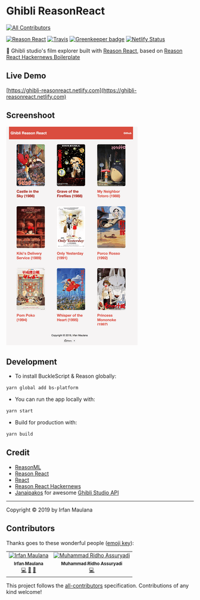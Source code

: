 # Ghibli ReasonReact
[![All Contributors](https://img.shields.io/badge/all_contributors-2-orange.svg?style=flat-square)](#contributors)

[![Reason React](https://img.shields.io/badge/Reason-React-blue.svg)](https://reasonml.github.io/reason-react/) [![Travis](https://img.shields.io/travis/mazipan/ghibli-reasonreact.svg)](https://travis-ci.org/mazipan/ghibli-reasonreact) [![Greenkeeper badge](https://badges.greenkeeper.io/mazipan/ghibli-reasonreact.svg)](https://greenkeeper.io/) [![Netlify Status](https://api.netlify.com/api/v1/badges/c2269950-e6b3-4dcf-9214-19d77963182d/deploy-status)](https://app.netlify.com/sites/ghibli-reasonreact/deploys)

👻 Ghibli studio's film explorer built with [Reason React](https://github.com/reasonml/reason-react), based on [Reason React Hackernews Boilerplate](https://github.com/reasonml-community/reason-react-hacker-news)

## Live Demo

[https://ghibli-reasonreact.netlify.com](https://ghibli-reasonreact.netlify.com)

## Screenshoot

![](screenshoot.png)

## Development

+ To install BuckleScript & Reason globally:

```bash
yarn global add bs-platform
```

+ You can run the app locally with:

```bash
yarn start
```

+ Build for production with:

```bash
yarn build
```

## Credit

+ [ReasonML](https://reasonml.github.io/)
+ [Reason React](https://github.com/reasonml/reason-react)
+ [React](https://reactjs.org/)
+ [Reason React Hackernews](https://github.com/reasonml-community/reason-react-hacker-news)
+ [Janaipakos](https://github.com/janaipakos) for awesome [Ghibli Studio API](https://ghibliapi.herokuapp.com/)

---

Copyright © 2019 by Irfan Maulana

## Contributors

Thanks goes to these wonderful people ([emoji key](https://allcontributors.org/docs/en/emoji-key)):

<!-- ALL-CONTRIBUTORS-LIST:START - Do not remove or modify this section -->
<!-- prettier-ignore -->
<table><tr><td align="center"><a href="https://www.mazipan.xyz/"><img src="https://avatars0.githubusercontent.com/u/7221389?v=4" width="100px;" alt="Irfan Maulana"/><br /><sub><b>Irfan Maulana</b></sub></a><br /><a href="https://github.com/mazipan/ghibli-reasonreact/commits?author=mazipan" title="Code">💻</a> <a href="#maintenance-mazipan" title="Maintenance">🚧</a> <a href="#design-mazipan" title="Design">🎨</a></td><td align="center"><a href="http://ridhoassuryadi.com"><img src="https://avatars2.githubusercontent.com/u/16620050?v=4" width="100px;" alt="Muhammad Ridho Assuryadi"/><br /><sub><b>Muhammad Ridho Assuryadi</b></sub></a><br /><a href="https://github.com/mazipan/ghibli-reasonreact/commits?author=muhammadridho" title="Code">💻</a></td></tr></table>

<!-- ALL-CONTRIBUTORS-LIST:END -->

This project follows the [all-contributors](https://github.com/all-contributors/all-contributors) specification. Contributions of any kind welcome!
